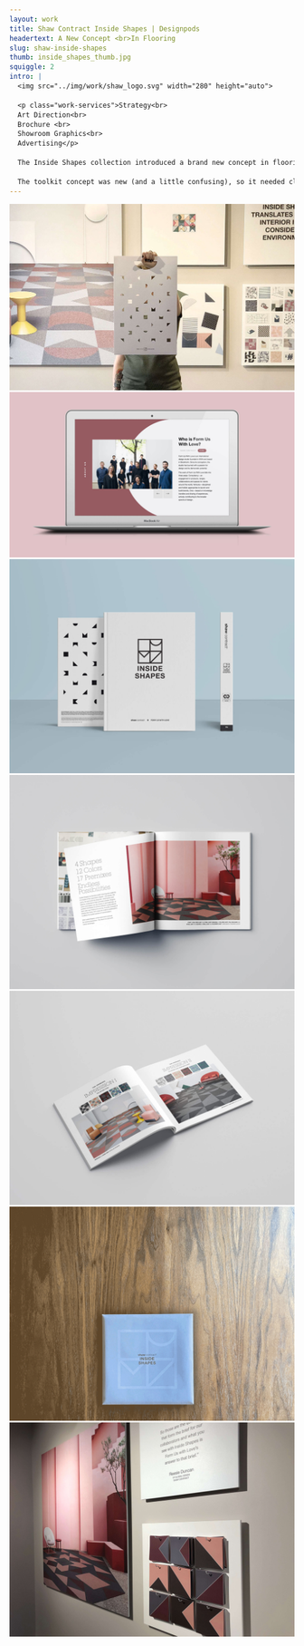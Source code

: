 ```yaml
---
layout: work
title: Shaw Contract Inside Shapes | Designpods
headertext: A New Concept <br>In Flooring
slug: shaw-inside-shapes
thumb: inside_shapes_thumb.jpg
squiggle: 2
intro: |
  <img src="../img/work/shaw_logo.svg" width="280" height="auto">

  <p class="work-services">Strategy<br>
  Art Direction<br>
  Brochure <br>
  Showroom Graphics<br>
  Advertising</p>

  The Inside Shapes collection introduced a brand new concept in flooring, a collaboration between Shaw Contract and Form Us With Love that started by rethinking what a carpet tile could be. Instead of designing a product, it became a toolkit for others to design their own product.

  The toolkit concept was new (and a little confusing), so it needed clear communication around how it worked but also giving designers and architects “permission to play.” The launch materials included everything from standard items like an Architect Folder and advertising to a showroom centered on the product and promotional materials.
---
```


![](../img/work/IS_1.jpg)
![](../img/work/IS_2.jpg)
![](../img/work/IS_3.jpg)
![](../img/work/IS_4.jpg)
![](../img/work/IS_5.jpg)
![](../img/work/IS_6.gif)
![](../img/work/IS_7.jpg)
